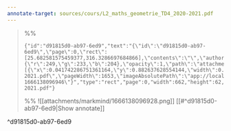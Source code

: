 ```yaml
---
annotate-target: sources/cours/L2_maths_geometrie_TD4_2020-2021.pdf
---
```


>%%
>```annotate-json
>{"id":"d91815d0-ab97-6ed9","text":"{\"id\":\"d91815d0-ab97-6ed9\",\"page\":0,\"rect\":[25.682581575459377,316.3286697684866],\"contents\":\"\",\"author\":\"\",\"color\":{\"r\":249,\"g\":233,\"b\":204},\"opacity\":1,\"path\":\"attachments/markmind/1666138096928.png\",\"relateRect\":[{\"x\":0.041742286751361164,\"y\":0.882637628554144,\"width\":0.40048396854204477,\"height\":0.03750756200846945}],\"pdfName\":\"sources/cours/L2_maths_geometrie_TD4_2020-2021.pdf\",\"pageWidth\":1653,\"imageAbsolutePath\":\"app://local/Users/oscarplaisant/devoirs/cours/attachments/markmind/1666138096928.png?1666138096946\"}","type":"rect","page":0,"width":662,"height":62,"pdfName":"sources/cours/L2_maths_geometrie_TD4_2020-2021.pdf"}
>```
>%%
>![[attachments/markmind/1666138096928.png]]
>[[#^d91815d0-ab97-6ed9|Show annotate]]
>
^d91815d0-ab97-6ed9

